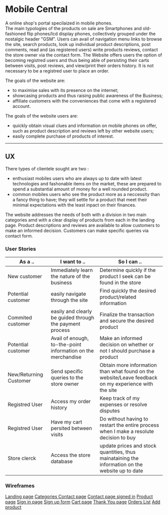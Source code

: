 
# Mobile Central

A online shop's portal specilaized in mobile phones.  
The main typologies of the products on sale are Smartphones and old-fashioned flip phones/lcd display phones, collectively grouped under the nostalgic header "GSM".
Users can avail of navigation menu links to browse the site, search products, look up individual product descriptions, post comments, read and (as registered users) write products reviews, contact the store owner via the contact form.
The Website offers users the option of becoming registred users and thus being able of persisting their carts between visits, post reviews, and view/print their orders history.
It is not necessary to be a registred user to place an order.

The goals of the website are:
* to maximise sales with its presence on the internet; 
* showcasing products and thus raising public awareness of the Business;
* affiliate customers with the conveniences that come with a registered account. 

The goals of the website users are:
* quickly obtain visual clues and information on mobile phones on offer, such as product description and reviews left by other website users;
* easily complete purchase of products of interest.

---


## UX

There types of clientele sought are two : 

* enthusiast mobiles users who are always up to date with latest technologies and fashonable items on the market, these are prepared to spend a substantial amount of money for a well rounded product.
* common mobiles users who see the product more as a neccessity than a fancy thing to have; they will settle for a product that meet their minimal expectations with the least inpact on their finances. 

The website addresses the needs of both with a division in two main categories amd with a clear display of products from each in the landing page. Product descriptions and reviews are available to allow customers to make an informed decision. 
Customers can make specific queries via contact form.

### User Stories

As a .. | I want to .. | So I can ..
 --- | --- | --- 
New customer | Immediately learn the nature of the business | Determine quickly if the product I seek can be found in the store
Potential customer | easily navigate through the site | Find quickly the desired product/related information
Commited customer | easily and clearly be guided through the payment process | Finalize the transaction and secure the desired product
Potential customer | Avail of enough, to-the-point information on the merchandise | Make an informed decision on whether or not I should purchase a product
New/Returning Customer | Send specific queries to the store owner | Obtain more information than what found on the website/Leave feedback on my experience with the site
Registred User | Access my order history | Keep track of my expenses or resolve disputes
Registred User | Have my cart persited between visits | Do without having to restart the entire process when I make a resolute decision to buy
Store clerck | Access the store database | update prices and stock quantities, thus mainataining the information on the website up to date

### Wireframes

[Landing page](Mobile_Central_MP4/home.png)
[ Categories ](https://github.com/PaoloAlbanese/Mobile_Central_MP4/blob/master/MM%20Landing%20page%20wireframe.png)
[Contact page](https://github.com/PaoloAlbanese/Mobile_Central_MP4/blob/3d8565e92d7a3f2fc7360d907123e54095d8bbf3/MM%20Contact%20page%20wireframe.png)
[Contact page signed in](https://github.com/PaoloAlbanese/Mobile_Central_MP4/blob/3d8565e92d7a3f2fc7360d907123e54095d8bbf3/MM%20Contact%20page%20Signed%20In%20wireframe.png)
[Product page](https://github.com/PaoloAlbanese/Mobile_Central_MP4/blob/3d8565e92d7a3f2fc7360d907123e54095d8bbf3/MM%20product%20page%20wireframe.png)
[Sign in page](https://github.com/PaoloAlbanese/Mobile_Central_MP4/blob/3d8565e92d7a3f2fc7360d907123e54095d8bbf3/MM%20Sign%20In%20page%20wireframe.png)
[Sign up form](https://github.com/PaoloAlbanese/Mobile_Central_MP4/blob/3d8565e92d7a3f2fc7360d907123e54095d8bbf3/MM%20Sign%20Up%20page%20wireframe.png)
[Cart page](https://github.com/PaoloAlbanese/Mobile_Central_MP4/blob/3d8565e92d7a3f2fc7360d907123e54095d8bbf3/MM%20cart%20page%20wireframe.png)
[Thank You page](https://github.com/PaoloAlbanese/Mobile_Central_MP4/blob/3d8565e92d7a3f2fc7360d907123e54095d8bbf3/MM%20thank%20you%20page%20wireframe.png)
[Orders List](https://github.com/PaoloAlbanese/Mobile_Central_MP4/blob/3d8565e92d7a3f2fc7360d907123e54095d8bbf3/MM%20Ordres%20List%20wireframe.png)
[Add product](https://github.com/PaoloAlbanese/Mobile_Central_MP4/blob/3d8565e92d7a3f2fc7360d907123e54095d8bbf3/MM%20Add%20Product%20page%20wireframe.png)

